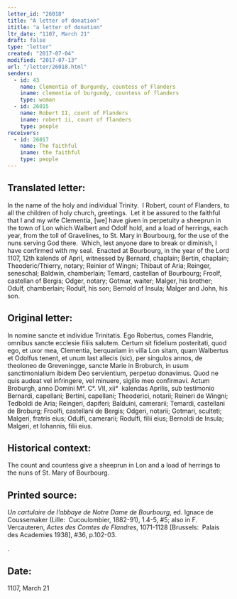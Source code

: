 ```yaml
---
letter_id: "26018"
title: "A letter of donation"
ititle: "a letter of donation"
ltr_date: "1107, March 21"
draft: false
type: "letter"
created: "2017-07-04"
modified: "2017-07-13"
url: "/letter/26018.html"
senders:
  - id: 43
    name: Clementia of Burgundy, countess of Flanders
    iname: clementia of burgundy, countess of flanders
    type: woman
  - id: 26015
    name: Robert II, count of Flanders
    iname: robert ii, count of flanders
    type: people
receivers:
  - id: 26017
    name: The faithful
    iname: the faithful
    type: people
---
```

<h2> Translated letter:</h2><p>In the name of the holy and individual Trinity.&nbsp; I Robert, count of Flanders, to all the children of holy church, greetings.&nbsp; Let it be assured to the faithful that I and my wife Clementia, [we] have given in perpetuity a sheeprun in the town of Lon which Walbert and Odolf hold, and a load of herrings, each year, from the toll of Gravelines, to St. Mary in Bourbourg, for the use of the nuns serving God there.&nbsp; Which, lest anyone dare to break or diminish, I have confirmed with my seal.&nbsp; Enacted at Bourbourg, in the year of the Lord 1107, 12th kalends of April, witnessed by Bernard, chaplain; Bertin, chaplain; Theoderic/Thierry, notary; Reinier of Wingni; Thibaut of Aria; Reinger, seneschal; Baldwin, chamberlain; Temard, castellan of Bourbourg; Froolf, castellan of Bergis; Odger, notary; Gotmar, waiter; Malger, his brother; Odulf, chamberlain; Rodulf, his son; Bernold of Insula; Malger and John, his son.</p><h2 class="mt-4"> Original letter:</h2><p>In nomine sancte et individue Trinitatis. Ego Robertus, comes Flandrie, omnibus sancte ecclesie filiis salutem. Certum sit fidelium posteritati, quod ego, et uxor mea, Clementia, berquariam in villa Lon sitam, quam Walbertus et Odolfus tenent, et unum last allecis (sic), per singulos annos, de theoloneo de Greveningge, sancte Marie in Broburch, in usum sanctimonialium ibidem Deo servientium, perpetuo donavimus. Quod ne quis audeat vel infringere, vel minuere, sigillo meo confirmavi. Actum Broburgh, anno Domini M°. C°. VII, xii°&nbsp; kalendas Aprilis, sub testimonio Bernardi, capellani; Bertini, capellani; Theoderici, notarii; Reineri de Wingni; Tedboldi de Aria; Reingeri, dapiferi; Balduini, camerarii; Temardi, castellani de Broburg; Froolfi, castellani de Bergis; Odgeri, notarii; Gotmari, sculteti; Malgeri, fratris eius; Odulfi, camerarii; Rodulfi, filii eius; Bernoldi de Insula; Malgeri, et Iohannis, filii eius.</p><h2 class="mt-4"> Historical context:</h2><p>The count and countess give a sheeprun in Lon and a load of herrings to the nuns of St. Mary of Bourbourg.</p><h2 class="mt-4"> Printed source:</h2><p><i>Un cartulaire de l’abbaye de Notre Dame de Bourbourg</i>, ed. Ignace de Coussemaker (Lille:&nbsp; Cucoulombier, 1882-91), 1.4-5, #5; also in&nbsp;F. Vercauteren,&nbsp;<i>Actes des Comtes de Flandres</i>, 1071-1128 [Brussels:&nbsp; Palais des Academies 1938], #36, p.102-03.</p><p>.</p><h2 class="mt-4"> Date:</h2>1107, March 21